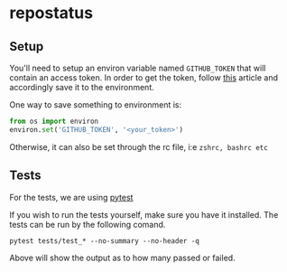 # repostatus

## Setup

You'll need to setup an environ variable named `GITHUB_TOKEN` that will contain an access token. In order to get the token, follow [this](https://docs.github.com/en/free-pro-team@latest/github/authenticating-to-github/creating-a-personal-access-token) article and accordingly save it to the environment.

One way to save something to environment is:

```python
from os import environ
environ.set('GITHUB_TOKEN', '<your_token>')
```

Otherwise, it can also be set through the rc file, i:e `zshrc, bashrc etc`

## Tests

For the tests, we are using [pytest](https://github.com/pytest-dev/pytest)

If you wish to run the tests yourself, make sure you have it installed. The tests can be run by the following comand.

```console
pytest tests/test_* --no-summary --no-header -q
```

Above will show the output as to how many passed or failed.